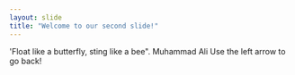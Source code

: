 ```yaml
---
layout: slide
title: "Welcome to our second slide!"
---
```

'Float like a butterfly, sting like a bee". Muhammad Ali
Use the left arrow to go back!
